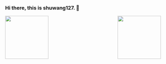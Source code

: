 ### Hi there, this is shuwang127. 👋


<img align="left" height="140em" src="https://github-readme-stats.vercel.app/api?username=shuwang127&show_icons=true&hide_border=true&count_private=true&hide_title=true" />


<img align="right" height="140em" src="https://github-readme-stats.vercel.app/api/top-langs/?username=shuwang127&show_icons=true&hide_border=true&count_private=true&include_all_commits=true&hide_title=true&layout=compact" />


<!--
**shuwang127/shuwang127** is a ✨ _special_ ✨ repository because its `README.md` (this file) appears on your GitHub profile.

Here are some ideas to get you started:

- 🔭 I’m currently working on ...
- 🌱 I’m currently learning ...
- 👯 I’m looking to collaborate on ...
- 🤔 I’m looking for help with ...
- 💬 Ask me about ...
- 📫 How to reach me: ...
- 😄 Pronouns: ...
- ⚡ Fun fact: ...
-->
